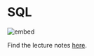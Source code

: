 # SQL

![embed](https://www.youtube.com/embed/LxDetsPQAPQ)

Find the lecture notes [here](https://cs50.harvard.edu/2018/fall/weeks/8/notes/).
